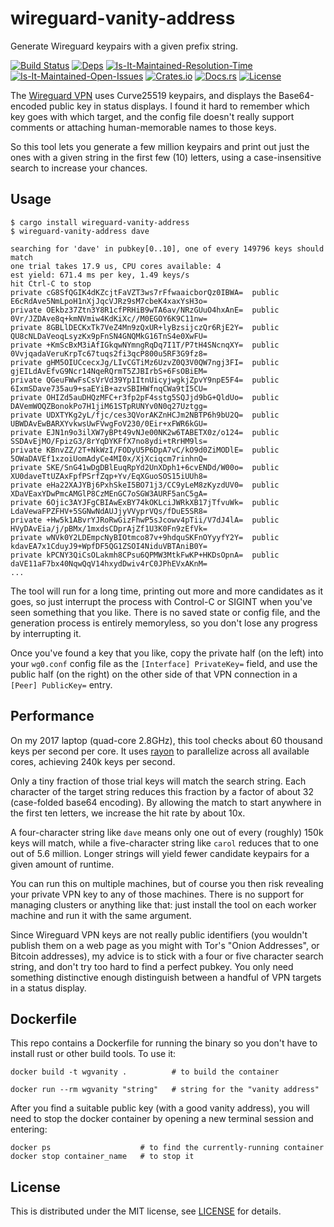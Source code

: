 # wireguard-vanity-address

Generate Wireguard keypairs with a given prefix string.

[![Build Status][build-status-image]][build-status-url]
[![Deps][deps-status-image]][deps-status-url]
[![Is-It-Maintained-Resolution-Time][iim-resolution-image]][iim-resolution-url]
[![Is-It-Maintained-Open-Issues][iim-open-image]][iim-open-url]
[![Crates.io][crates-io-image]][crates-io-url]
[![Docs.rs][docs-image]][docs-url]
[![License][license-image]][license-url]

[build-status-image]: https://travis-ci.org/warner/wireguard-vanity-address.svg?branch=master
[build-status-url]: https://travis-ci.org/warner/wireguard-vanity-address
[deps-status-image]: https://deps.rs/repo/github/warner/wireguard-vanity-address/status.svg
[deps-status-url]: https://deps.rs/repo/github/warner/wireguard-vanity-address
[crates-io-image]: https://img.shields.io/crates/v/wireguard-vanity-address.svg
[crates-io-url]: https://crates.io/crates/wireguard-vanity-address
[docs-image]: https://docs.rs/wireguard-vanity-address/badge.svg
[docs-url]: https://docs.rs/wireguard-vanity-address
[license-image]: https://img.shields.io/crates/l/wireguard-vanity-address.svg
[license-url]: LICENSE
[iim-resolution-image]: http://isitmaintained.com/badge/resolution/warner/wireguard-vanity-address.svg
[iim-resolution-url]: http://isitmaintained.com/project/warner/wireguard-vanity-address
[iim-open-image]: http://isitmaintained.com/badge/open/warner/wireguard-vanity-address.svg
[iim-open-url]: http://isitmaintained.com/project/warner/wireguard-vanity-address

The [Wireguard VPN](https://www.wireguard.com/) uses Curve25519 keypairs, and
displays the Base64-encoded public key in status displays. I found it hard to
remember which key goes with which target, and the config file doesn't really
support comments or attaching human-memorable names to those keys.

So this tool lets you generate a few million keypairs and print out just the
ones with a given string in the first few (10) letters, using a
case-insensitive search to increase your chances.

## Usage

```
$ cargo install wireguard-vanity-address
$ wireguard-vanity-address dave

searching for 'dave' in pubkey[0..10], one of every 149796 keys should match
one trial takes 17.9 us, CPU cores available: 4
est yield: 671.4 ms per key, 1.49 keys/s
hit Ctrl-C to stop
private cG8SfQGIK4dKZcjtFaVZT3ws7rFfwaaicborQz0IBWA=  public E6cRdAve5NmLpoH1nXjJqcVJRz9sM7cbeK4xaxYsH3o=
private OEkbz37Ztn3Y8R1cfPRHiB9wTA6av/NRzGUuO4hxAnE=  public 0Vr/JZDAve8q+kmNVmiw4KdKiXc//M0EGOY6K9C11nw=
private 8GBLlDECKxTk7VeZ4Mn9zQxUR+lyBzsijczQr6RjE2Y=  public QU8cNLDaVeoqLsyzKx9pFnSN4GNQMkG16TnS4e0XwFU=
private +KmScBxM3iAfIGkqwNYmngRqDq7I1T/P7tH4SNcnqXY=  public 0VvjqadaVeruKrpTc67tuqs2fi3qcP800u5RF3G9fz8=
private gHM5OIUCcecxJg/LIvCGTiMz6UzvZ0Q3V0QW7ngj3FI=  public gjEILdAvEfvG9Ncr14NqeRQrmT5ZJBIrbS+6FsOBiEM=
private QGeuFWwFsCsVrVd39Yp1ItnUicyjwgkjZpvY9npE5F4=  public 6IxmSDave735au9+saEYiB+azvSBIHWfnqCWa9tI5CU=
private OHIZd5auDHQzMFC+r3fp2pF4sstg5SQJjd9bG+QldUo=  public DAVemWOQZBonokPo7H1jiM61STpRUNYv0N0q27Uztgg=
private UDXTYKg2yL/fjc/ces3QVorAKZnHCJm2NBTP6h9bU2Q=  public UBWDAvEwBARXYvkwsUwFVwgFoV230/0Eir+xFWR6kGU=
private EJN1n9o3ilXW7yBPt49vNJe00NK2w6TABETX0z/o124=  public SSDAvEjMO/FpizG3/8rYqDYKFfX7no8ydi+tRrHM9ls=
private KBnvZZ/2T+NkWzI/FODyU5P6DpA7vC/kO9d0ZiMODlE=  public 5OWaDAVEf1xzoiUomAdyCe4MI0x/XjXciqcm7rinhnQ=
private SKE/SnG41wDgDBlEuqRpYd2UnXDph1+6cvENDd/W00o=  public XU0daveTtUZAxFpfPSrfZqp+Yv/EqXGuoSOS15iUUh8=
private eHa22XAJYBj6PxhSkeI5BO71j3/CC9yLeM8zKyzdUV0=  public XDaVEaxYDwPmcAMGlP8CzMEnGC7oSGW3AURF5anC5gA=
private 6Ojic3AYJFgCBIAwExBY74kOKLciJWRkXB17jTfvuWk=  public LdaVewaFPZFHV+5SGNwNdAUJjyVVyprVQs/fDuE5SR8=
private +Hw5k1ABvrYJRoRwGizFhwP5sJcowv4pTii/V7dJ4lA=  public HVyDAvEia/j/pBMx/1mxdsCDprAjZf1U3K0Fn9zEfVk=
private wNVk0Y2LDEmpcNyBIOtmco87v+9hdquSKFnOYyyfY2Y=  public kdavEA7x1CduyJ9+WpfDF5QG1ZSOI4NiduVBTAniB0Y=
private kPCNY3QiCsOLakmh8CPsu6QPMW3MtkFwKP+HKDsOpnA=  public daVE11aF7bx40NqwQqV14hxydDwiv4rC0JPhEVxAKnM=
...
```

The tool will run for a long time, printing out more and more candidates as
it goes, so just interrupt the process with Control-C or SIGINT when you've
seen something that you like. There is no saved state or config file, and the
generation process is entirely memoryless, so you don't lose any progress by
interrupting it.

Once you've found a key that you like, copy the private half (on the left)
into your `wg0.conf` config file as the `[Interface] PrivateKey=` field, and
use the public half (on the right) on the other side of that VPN connection
in a `[Peer] PublicKey=` entry.

## Performance

On my 2017 laptop (quad-core 2.8GHz), this tool checks about 60 thousand keys
per second per core. It uses [rayon](https://crates.io/crates/rayon) to
parallelize across all available cores, achieving 240k keys per second.

Only a tiny fraction of those trial keys will match the search string. Each
character of the target string reduces this fraction by a factor of about 32
(case-folded base64 encoding). By allowing the match to start anywhere in the
first ten letters, we increase the hit rate by about 10x.

A four-character string like `dave` means only one out of every (roughly)
150k keys will match, while a five-character string like `carol` reduces that
to one out of 5.6 million. Longer strings will yield fewer candidate keypairs
for a given amount of runtime.

You can run this on multiple machines, but of course you then risk revealing
your private VPN key to any of those machines. There is no support for
managing clusters or anything like that: just install the tool on each worker
machine and run it with the same argument.

Since Wireguard VPN keys are not really public identifiers (you wouldn't
publish them on a web page as you might with Tor's "Onion Addresses", or
Bitcoin addresses), my advice is to stick with a four or five character
search string, and don't try too hard to find a perfect pubkey. You only need
something distinctive enough distinguish between a handful of VPN targets in
a status display.

## Dockerfile

This repo contains a Dockerfile for running the binary so you
don't have to install rust or other build tools.
To use it:

```
docker build -t wgvanity .          # to build the container

docker run --rm wgvanity "string"   # string for the "vanity address"
```
After you find a suitable public key (with a good vanity address),
you will need to stop the docker container by opening a new terminal session and entering: 

```
docker ps                    # to find the currently-running container
docker stop container_name   # to stop it
```
## License

This is distributed under the MIT license,
see [LICENSE](LICENSE.md) for details.
